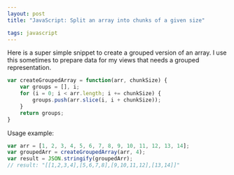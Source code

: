 ```yaml
---
layout: post
title: "JavaScript: Split an array into chunks of a given size"

tags: javascript
---
```


Here is a super simple snippet to create a grouped version of an array. I use this sometimes to prepare
data for my views that needs a grouped representation.

```js
var createGroupedArray = function(arr, chunkSize) {
	var groups = [], i;
	for (i = 0; i < arr.length; i += chunkSize) {
		groups.push(arr.slice(i, i + chunkSize));
	}
	return groups;
}
```


Usage example:

```js
var arr = [1, 2, 3, 4, 5, 6, 7, 8, 9, 10, 11, 12, 13, 14];
var groupedArr = createGroupedArray(arr, 4);
var result = JSON.stringify(groupedArr);
// result: "[[1,2,3,4],[5,6,7,8],[9,10,11,12],[13,14]]"
```